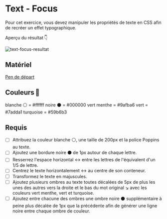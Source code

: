 # Text - Focus
Pour cet exercice, vous devez manipuler les propriétés de texte en CSS afin de recréer un effet typographique.

Aperçu du résultat 👇

![text-focus-resultat](https://github.com/user-attachments/assets/50047656-6347-4967-9c30-271c4951bb89)

## Matériel

[Pen de départ](https://codepen.io/pen?template=MWLgPLm)

## Couleurs 🎨

 blanche ⚪ = #ffffff
 noire ⚫️   = #000000
 vert menthe = #9afba6
 vert = #7adda1
 turquoise = #59b6b3
 
## Requis

* [ ] Attribuez la couleur blanche ⚪, une taille de 200px et la police Poppins au texte.
* [ ] Ajoutez une bordure noire ⚫️ de 1px autour de chaque lettre.
* [ ] Resserrez l'espace horizontal ↔️ entre les lettres de l'équivalent d'un 1/5 de lettre.
* [ ] Centrez le texte horizontalement ↔️ au centre de son conteneur.
* [ ] Transformez le texte en majuscules.
* [ ] Ajoutez plusieurs ombres au texte toutes décalées de 5px de plus les unes des autres vers la droite et le bas du mot original ↘️ avec les couleurs vert menthe, vert et turquoise.
* [ ] Ajoutez entre chacune des ombres une ombre noire ⚫️ supplémentaire à peine plus décalée de 1px que la précédente afin de générer une ligne noire entre chaque ombre de couleur.
